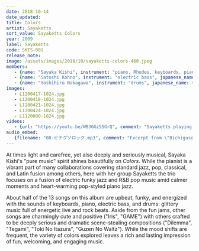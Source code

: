 ```yaml
---
date: 2018-10-14
date_updated: 
title: Colors
artist: Sayaketts
sort_value: Sayaketts Colors
year: 2009
label: Sayaketts
code: SKTS-001
release_note: 
image: /assets/images/2018/10/sayaketts-colors-460.jpeg
members:
   - {name: "Sayaka Kishi", instrument: "piano, Rhodes, keyboards, pianica", japanese_name: 岸淑香, url: "http://www.sayaketto.net/"}
   - {name: "Satoshi Kohno", instrument: "electric bass", japanese_name: 鴻野暁司, url: ""}
   - {name: "Yoshihiro Nakagawa", instrument: "drums", japanese_name: 中川喜博, url: ""}
images: 
   - L1200417-1024.jpg
   - L1200418-1024.jpg
   - L1200421-1024.jpg
   - L1200424-1024.jpg
   - L1120080-1024.jpg
videos: 
   - {url: "https://youtu.be/WB36Gz5SGrQ", comment: "Sayaketts playing live in 2013"}
audio_embed:
   {filename: "08-ビチグソロック.mp3", comment: "Excerpt from \"Bichigusorock\", track eight on this album:"}
---
```

At times light and carefree, yet also deeply and seriously musical, Sayaka Kishi's "pure music" spirit shines beautifully on *Colors*. While the pianist is a vibrant part of many collaborations covering standard jazz, pop, classical, and Latin fusion among others, here with her group Sayaketts the trio focuses on a fusion of electric funky jazz and R&B pop music amid calmer moments and heart-warming pop-styled piano jazz.

About half of the 13 songs on this album are upbeat, funky, and energized with the sounds of keyboards, piano, electric bass, and drums: glittery music full of energetic live and rock beats. Aside from the fun jams, other songs are charmingly cute and positive ("Iris", "GAME") with others crafted to be deeply serious and dramatic scene-stealing compositions ("Dilemma", "Tegami", "Toki No Itazura", "Guzen No Waltz"). While the mood shifts are frequent, the variety of colors explored leaves a rich and lasting impression of fun, welcoming, and engaging music.


